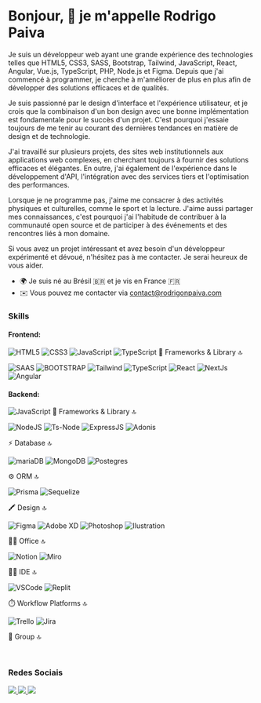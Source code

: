Bonjour, 👋 je m'appelle Rodrigo Paiva
==============================

Je suis un développeur web ayant une grande expérience des technologies telles que HTML5, CSS3, SASS, Bootstrap, Tailwind, JavaScript, React, Angular, Vue.js, TypeScript, PHP, Node.js et Figma. Depuis que j'ai commencé à programmer, je cherche à m'améliorer de plus en plus afin de développer des solutions efficaces et de qualités.

Je suis passionné par le design d'interface et l'expérience utilisateur, et je crois que la combinaison d'un bon design avec une bonne implémentation est fondamentale pour le succès d'un projet. C'est pourquoi j'essaie toujours de me tenir au courant des dernières tendances en matière de design et de technologie.

J'ai travaillé sur plusieurs projets, des sites web institutionnels aux applications web complexes, en cherchant toujours à fournir des solutions efficaces et élégantes. En outre, j'ai également de l'expérience dans le développement d'API, l'intégration avec des services tiers et l'optimisation des performances.

Lorsque je ne programme pas, j'aime me consacrer à des activités physiques et culturelles, comme le sport et la lecture. J'aime aussi partager mes connaissances, c'est pourquoi j'ai l'habitude de contribuer à la communauté open source et de participer à des événements et des rencontres liés à mon domaine.

Si vous avez un projet intéressant et avez besoin d'un développeur expérimenté et dévoué, n'hésitez pas à me contacter. Je serai heureux de vous aider.



* 🌍 Je suis né au Brésil :brazil: et je vis en France :fr: 
* ✉️ Vous pouvez me contacter via [contact@rodrigonpaiva.com](mailto:contact@rodrigonpaiva.com)


### Skills  

#### Frontend:
<p>
        <img src="https://img.shields.io/badge/HTML5-E34F26?style=for-the-badge&logo=html5&logoColor=white" alt="HTML5" />
        <img src="https://img.shields.io/badge/CSS3-1572B6?style=for-the-badge&logo=css3&logoColor=white" alt="CSS3" />
        <img src="https://img.shields.io/badge/JavaScript-F7DF1E?style=for-the-badge&logo=javascript&logoColor=000000" alt="JavaScript" />
        <img src="https://img.shields.io/badge/TypeScript-007ACC?style=for-the-badge&logo=typescript&logoColor=white" alt="TypeScript" />
        🚀 Frameworks & Library 🔝
        <p>         
                <img src="https://img.shields.io/badge/Sass-CC6699?style=for-the-badge&logo=sass&logoColor=white" alt="SAAS" />
                <img src="https://img.shields.io/badge/Bootstrap-563D7C?style=for-the-badge&logo=bootstrap&logoColor=white" alt="BOOTSTRAP" />
                <img src="https://img.shields.io/badge/Tailwind_CSS-38B2AC?style=for-the-badge&logo=tailwind-css&logoColor=white" alt="Tailwind" />
                <img src="https://img.shields.io/badge/TypeScript-007ACC?style=for-the-badge&logo=typescript&logoColor=white" alt="TypeScript" />
                <img src="https://img.shields.io/badge/React-20232A?style=for-the-badge&logo=react&logoColor=61DAFB" alt="React" />
                <img src="https://img.shields.io/badge/next%20js-000000?style=for-the-badge&logo=nextdotjs&logoColor=white" alt="NextJs" />
                <img src="https://img.shields.io/badge/Angular-DD0031?style=for-the-badge&logo=angular&logoColor=white" alt="Angular" />
        </p>
</p>


#### Backend:
<p>
        <img src="https://img.shields.io/badge/JavaScript-F7DF1E?style=for-the-badge&logo=javascript&logoColor=000000" alt="JavaScript" />
        🚀 Frameworks & Library 🔝
        <p> 
                <img src="https://img.shields.io/badge/Node.js-339933?style=for-the-badge&logo=nodedotjs&logoColor=white" alt="NodeJS" />
                <img src="https://img.shields.io/badge/ts--node-3178C6?style=for-the-badge&logo=ts-node&logoColor=white" alt="Ts-Node" />
                <img src="https://img.shields.io/badge/Express%20js-000000?style=for-the-badge&logo=express&logoColor=white" alt="ExpressJS" />
                <img src="https://img.shields.io/badge/adonis%20js-220052?style=for-the-badge&logo=adonisjs&logoColor=white" alt="Adonis" />
        </p>
         ⚡ Database 🔝
        <p>
                <img src="https://img.shields.io/badge/MariaDB-003545?style=for-the-badge&logo=mariadb&logoColor=white" alt="mariaDB" />
                <img src="https://img.shields.io/badge/MongoDB-4EA94B?style=for-the-badge&logo=mongodb&logoColor=white" alt="MongoDB" />
                <img src="https://img.shields.io/badge/PostgreSQL-316192?style=for-the-badge&logo=postgresql&logoColor=white" alt="Postegres" />
        </p>
         ⚙️ ORM 🔝
        <p>
                <img src ="https://img.shields.io/badge/Prisma-3982CE?style=for-the-badge&logo=Prisma&logoColor=white" alt="Prisma" />
                <img src ="https://img.shields.io/badge/Sequelize-52B0E7?style=for-the-badge&logo=Sequelize&logoColor=white" alt="Sequelize" />
        </p>

        
</p>

🖍 Design 🔝
<p>
        <img src="https://img.shields.io/badge/Figma-F24E1E?style=for-the-badge&logo=figma&logoColor=white" alt="Figma" />
        <img src="https://img.shields.io/badge/Adobe%20XD-470137?style=for-the-badge&logo=Adobe%20XD&logoColor=#FF61F6" alt="Adobe XD" />
        <img src="https://img.shields.io/badge/Adobe%20Photoshop-31A8FF?style=for-the-badge&logo=Adobe%20Photoshop&logoColor=black" alt="Photoshop" />
        <img src="https://img.shields.io/badge/Adobe%20Illustrator-FF9A00?style=for-the-badge&logo=adobe%20illustrator&logoColor=white" alt="Ilustration" />
</p>

👨‍💻 Office 🔝
<p>
        <img src="https://img.shields.io/badge/Notion-000000?style=for-the-badge&logo=notion&logoColor=white" alt="Notion" />
        <img src="https://img.shields.io/badge/Miro-F7C922?style=for-the-badge&logo=Miro&logoColor=050036" alt="Miro" />
</p>
👩‍💻 IDE 🔝
<p>     
        <img src="https://img.shields.io/badge/VSCode-0078D4?style=for-the-badge&logo=visual%20studio%20code&logoColor=white" alt="VSCode" />
        <img src="https://img.shields.io/badge/replit-667881?style=for-the-badge&logo=replit&logoColor=white" alt="Replit" />
</p>
        ⏱️ Workflow Platforms 🔝
        <p>
                <img src="https://img.shields.io/badge/Trello-0052CC?style=for-the-badge&logo=trello&logoColor=white" alt="Trello" />
                <img src="https://img.shields.io/badge/Jira-0052CC?style=for-the-badge&logo=Jira&logoColor=white" alt="Jira" />
        </p>
        🤜 Group 🔝
        <p>
                <img src="https://img.shields.io/badge/Discord-5865F2?style=for-the-badge&logo=discord&logoColor=white" alt="" />
                <img src="https://img.shields.io/badge/Google%20Meet-00897B?style=for-the-badge&logo=google-meet&logoColor=white" alt="" />
                <img src="https://img.shields.io/badge/Slack-4A154B?style=for-the-badge&logo=slack&logoColor=white" alt="" />
        </p>
</p>

### Redes Sociais
<p>
    <a href="https://www.github.com/rodrigonpaiva" target="_blank" rel="noreferrer">
        <img src="https://img.shields.io/badge/GitHub-100000?style=for-the-badge&logo=github&logoColor=white"/>
    </a>
    <a href="http://www.instagram.com/npaivarodrigo" target="_blank" rel="noreferrer">
        <img src="https://img.shields.io/badge/Instagram-E4405F?style=for-the-badge&logo=instagram&logoColor=white" />
    </a>
    <a href="" target="_blank" rel="noreferrer">
        <img src="https://img.shields.io/badge/LinkedIn-0077B5?style=for-the-badge&logo=linkedin&logoColor=white" />
    </a>
</p>
